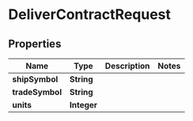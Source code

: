 

# DeliverContractRequest


## Properties

| Name | Type | Description | Notes |
|------------ | ------------- | ------------- | -------------|
|**shipSymbol** | **String** |  |  |
|**tradeSymbol** | **String** |  |  |
|**units** | **Integer** |  |  |



